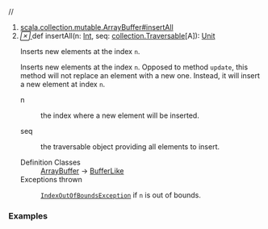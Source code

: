 //
<ol>
<li><a href="https://www.scala-lang.org/api/2.12.3/scala/collection/mutable/ArrayBuffer.html#insertAll(n:Int,seq:Traversable[A]):Unit">scala.collection.mutable.ArrayBuffer#insertAll</a></li>
<li name="scala.collection.mutable.ArrayBuffer#insertAll" visbl="pub" class="indented0 " data-isabs="false" fullcomment="yes" group="Ungrouped"> <a id="insertAll(n:Int,seq:Traversable[A]):Unit"></a><a id="insertAll(Int,collection.Traversable[A]):Unit"></a> <span class="permalink"> <a href="../../../scala/collection/mutable/ArrayBuffer.html#insertAll(n:Int,seq:Traversable[A]):Unit" title="Permalink"> <i class="material-icons"></i> </a> </span> <span class="modifier_kind"> <span class="modifier"></span> <span class="kind">def</span> </span> <span class="symbol"> <span class="name">insertAll</span><span class="params">(<span name="n">n: <a href="../../Int.html" class="extype" name="scala.Int">Int</a></span>, <span name="seq">seq: <a href="../Traversable.html" class="extype" name="scala.collection.Traversable">collection.Traversable</a>[<span class="extype" name="scala.collection.mutable.ArrayBuffer.A">A</span>]</span>)</span><span class="result">: <a href="../../Unit.html" class="extype" name="scala.Unit">Unit</a></span> </span> <p class="shortcomment cmt">Inserts new elements at the index <code>n</code>.</p>
 <div class="fullcomment">
  <div class="comment cmt">
   <p>Inserts new elements at the index <code>n</code>. Opposed to method <code>update</code>, this method will not replace an element with a new one. Instead, it will insert a new element at index <code>n</code>. </p>
  </div>
  <dl class="paramcmts block">
   <dt class="param">
    n
   </dt>
   <dd class="cmt">
    <p>the index where a new element will be inserted.</p>
   </dd>
   <dt class="param">
    seq
   </dt>
   <dd class="cmt">
    <p>the traversable object providing all elements to insert.</p>
   </dd>
  </dl>
  <dl class="attributes block"> 
   <dt>
    Definition Classes
   </dt>
   <dd>
    <a href="" class="extype" name="scala.collection.mutable.ArrayBuffer">ArrayBuffer</a> → 
    <a href="BufferLike.html" class="extype" name="scala.collection.mutable.BufferLike">BufferLike</a>
   </dd>
   <dt>
    Exceptions thrown
   </dt>
   <dd>
    <span class="cmt"><p><a href="../../index.html#IndexOutOfBoundsException=IndexOutOfBoundsException" class="extmbr" name="scala.IndexOutOfBoundsException"><code>IndexOutOfBoundsException</code></a> if <code>n</code> is out of bounds.</p></span>
   </dd>
  </dl>
 </div> </li>
        </ol>


### Examples



